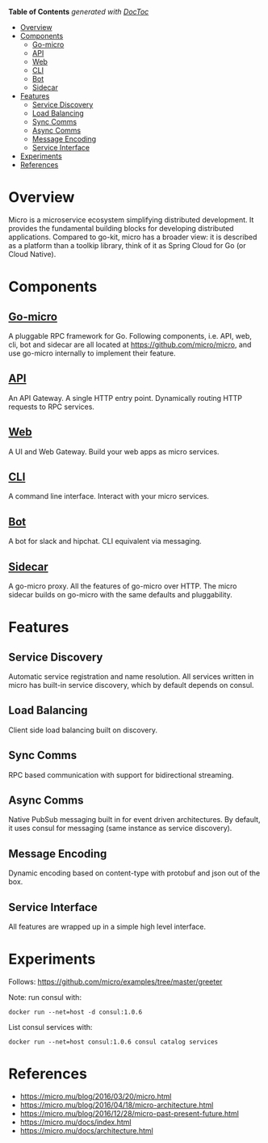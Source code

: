 <!-- START doctoc generated TOC please keep comment here to allow auto update -->
<!-- DON'T EDIT THIS SECTION, INSTEAD RE-RUN doctoc TO UPDATE -->
**Table of Contents**  *generated with [DocToc](https://github.com/thlorenz/doctoc)*

- [Overview](#overview)
- [Components](#components)
  - [Go-micro](#go-micro)
  - [API](#api)
  - [Web](#web)
  - [CLI](#cli)
  - [Bot](#bot)
  - [Sidecar](#sidecar)
- [Features](#features)
  - [Service Discovery](#service-discovery)
  - [Load Balancing](#load-balancing)
  - [Sync Comms](#sync-comms)
  - [Async Comms](#async-comms)
  - [Message Encoding](#message-encoding)
  - [Service Interface](#service-interface)
- [Experiments](#experiments)
- [References](#references)

<!-- END doctoc generated TOC please keep comment here to allow auto update -->

# Overview

Micro is a microservice ecosystem simplifying distributed development. It provides the fundamental
building blocks for developing distributed applications. Compared to go-kit, micro has a broader
view: it is described as a platform than a toolkip library, think of it as Spring Cloud for Go (or
Cloud Native).

# Components

## [Go-micro](https://github.com/micro/go-micro)

A pluggable RPC framework for Go. Following components, i.e. API, web, cli, bot and sidecar are all
located at https://github.com/micro/micro, and use go-micro internally to implement their feature.

## [API](https://github.com/micro/micro/tree/master/api)

An API Gateway. A single HTTP entry point. Dynamically routing HTTP requests to RPC services.

## [Web](https://github.com/micro/micro/tree/master/web)

A UI and Web Gateway. Build your web apps as micro services.

## [CLI](https://github.com/micro/micro/tree/master/cli)

A command line interface. Interact with your micro services.

## [Bot](https://github.com/micro/micro/tree/master/bot)

A bot for slack and hipchat. CLI equivalent via messaging.

## [Sidecar](https://github.com/micro/micro/tree/master/car)

A go-micro proxy. All the features of go-micro over HTTP. The micro sidecar builds on go-micro with
the same defaults and pluggability.

# Features

## Service Discovery

Automatic service registration and name resolution. All services written in micro has built-in
service discovery, which by default depends on consul.

## Load Balancing

Client side load balancing built on discovery.

## Sync Comms

RPC based communication with support for bidirectional streaming.

## Async Comms

Native PubSub messaging built in for event driven architectures. By default, it uses consul for
messaging (same instance as service discovery).

## Message Encoding

Dynamic encoding based on content-type with protobuf and json out of the box.

## Service Interface

All features are wrapped up in a simple high level interface.

# Experiments

Follows: https://github.com/micro/examples/tree/master/greeter

Note: run consul with:

```
docker run --net=host -d consul:1.0.6
```

List consul services with:

```
docker run --net=host consul:1.0.6 consul catalog services
```

# References

- https://micro.mu/blog/2016/03/20/micro.html
- https://micro.mu/blog/2016/04/18/micro-architecture.html
- https://micro.mu/blog/2016/12/28/micro-past-present-future.html
- https://micro.mu/docs/index.html
- https://micro.mu/docs/architecture.html
